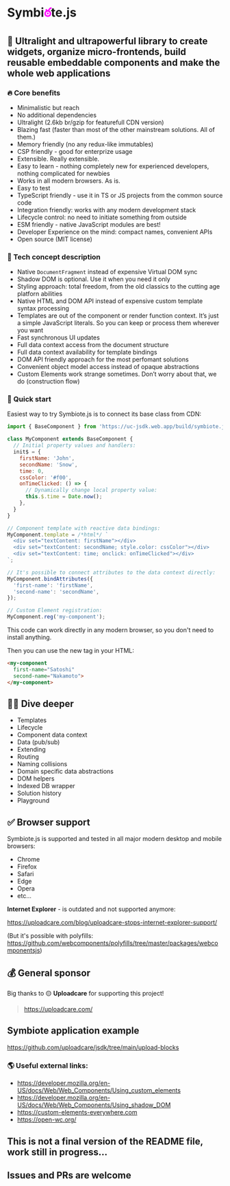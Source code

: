 # Symbi<span style="color:#f0f">ఠ</span>te.js

## 🥷 Ultralight and ultrapowerful library to create widgets, organize micro-frontends, build reusable embeddable components and make the whole web applications

### 🔥 Core benefits
* Minimalistic but reach
* No additional dependencies
* Ultralight (2.6kb br/gzip for featurefull CDN version)
* Blazing fast (faster than most of the other mainstream solutions. All of them.)
* Memory friendly (no any redux-like immutables)
* CSP friendly - good for enterprize usage
* Extensible. Really extensible.
* Easy to learn - nothing completely new for experienced developers, nothing complicated for newbies
* Works in all modern browsers. As is.
* Easy to test
* TypeScript friendly - use it in TS or JS projects from the common source code
* Integration friendly: works with any modern development stack
* Lifecycle control: no need to initiate something from outside
* ESM friendly - native JavaScript modules are best!
* Developer Experience on the mind: compact names, convenient APIs
* Open source (MIT license)

### 💎 Tech concept description
* Native `DocumentFragment` instead of expensive Virtual DOM sync
* Shadow DOM is optional. Use it when you need it only
* Styling approach: total freedom, from the old classics to the cutting age platforn abilities
* Native HTML and DOM API instead of expensive custom template syntax processing
* Templates are out of the component or render function context. It’s just a simple JavaScript literals. So you can keep or process them wherever you want
* Fast synchronous UI updates
* Full data context access from the document structure
* Full data context availability for template bindings
* DOM API friendly approach for the most perfomant solutions
* Convenient object model access instead of opaque abstractions
* Custom Elements work strange sometimes. Don’t worry about that, we do (construction flow)

### 🍏 Quick start
Easiest way to try Symbiote.js is to connect its base class from CDN:

```javascript
import { BaseComponent } from 'https://uc-jsdk.web.app/build/symbiote.js';

class MyComponent extends BaseComponent {
  // Initial property values and handlers:
  init$ = {
    firstName: 'John',
    secondName: 'Snow',
    time: 0,
    cssColor: '#f00',
    onTimeClicked: () => {
      // Dynamically change local property value:
      this.$.time = Date.now();
    },
  }
}

// Component template with reactive data bindings:
MyComponent.template = /*html*/ `
  <div set="textContent: firstName"></div>
  <div set="textContent: secondName; style.color: cssColor"></div>
  <div set="textContent: time; onclick: onTimeClicked"></div>
`;

// It's possible to connect attributes to the data context directly:
MyComponent.bindAttributes({
  'first-name': 'firstName',
  'second-name': 'secondName',
});

// Custom Element registration:
MyComponent.reg('my-component');
```

This code can work directly in any modern browser, so you don't need to install anything.

Then you can use the new tag in your HTML:
```html
<my-component 
  first-name="Satoshi" 
  second-name="Nakamoto">
</my-component>
```
## 🧜‍♀️ Dive deeper
* Templates
* Lifecycle
* Component data context
* Data (pub/sub)
* Extending
* Routing
* Naming collisions
* Domain specific data abstractions
* DOM helpers
* Indexed DB wrapper
* Solution history
* Playground

## ✅ Browser support
Symbiote.js is supported and tested in all major modern desktop and mobile browsers: 
* Chrome
* Firefox
* Safari
* Edge
* Opera
* etc...

**Internet Explorer** - is outdated and not supported anymore:

https://uploadcare.com/blog/uploadcare-stops-internet-explorer-support/

(But it's possible with polyfills: https://github.com/webcomponents/polyfills/tree/master/packages/webcomponentsjs)

## 💰 General sponsor
Big thanks to 🟡 **Uploadcare** for supporting this project!

> https://uploadcare.com/

## Symbiote application example
https://github.com/uploadcare/jsdk/tree/main/upload-blocks

### 🌎 Useful external links:
* https://developer.mozilla.org/en-US/docs/Web/Web_Components/Using_custom_elements
* https://developer.mozilla.org/en-US/docs/Web/Web_Components/Using_shadow_DOM
* https://custom-elements-everywhere.com
* https://open-wc.org/

## This is not a final version of the README file, work still in progress...

## Issues and PRs are welcome
